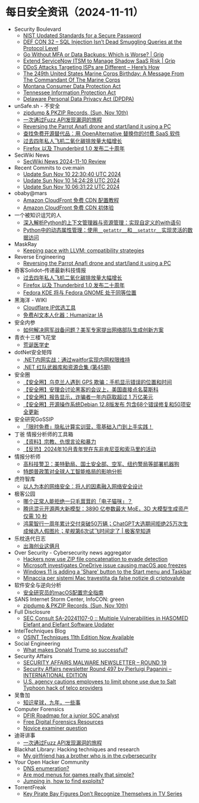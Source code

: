# 每日安全资讯（2024-11-11）

- Security Boulevard
  - [NIST Updated Standards for a Secure Password](https://securityboulevard.com/2024/11/nist-updated-standards-for-a-secure-password/)
  - [DEF CON 32 – SQL Injection Isn’t Dead Smuggling Queries at the Protocol Level](https://securityboulevard.com/2024/11/def-con-32-sql-injection-isnt-dead-smuggling-queries-at-the-protocol-level/)
  - [Go Without MFA or Data Backups: Which is Worse? | Grip](https://securityboulevard.com/2024/11/go-without-mfa-or-data-backups-which-is-worse-grip/)
  - [Extend ServiceNow ITSM to Manage Shadow SaaS Risk | Grip](https://securityboulevard.com/2024/11/extend-servicenow-itsm-to-manage-shadow-saas-risk-grip/)
  - [DDoS Attacks Targeting ISPs are Different – Here’s How](https://securityboulevard.com/2024/11/ddos-attacks-targeting-isps-are-different-heres-how/)
  - [The 249th United States Marine Corps Birthday: A Message From The Commandant Of The Marine Corps](https://securityboulevard.com/2024/11/the-249th-united-states-marine-corps-birthday-a-message-from-the-commandant-of-the-marine-corps/)
  - [Montana Consumer Data Protection Act](https://securityboulevard.com/2024/11/montana-consumer-data-protection-act/)
  - [Tennessee Information Protection Act](https://securityboulevard.com/2024/11/tennessee-information-protection-act/)
  - [Delaware Personal Data Privacy Act (DPDPA)](https://securityboulevard.com/2024/11/delaware-personal-data-privacy-act-dpdpa/)
- unSafe.sh - 不安全
  - [zipdump &#x26; PKZIP Records, (Sun, Nov 10th)](https://buaq.net/go-271962.html)
  - [一次通过Fuzz API发现漏洞的旅程](https://buaq.net/go-271965.html)
  - [Reversing the Parrot Anafi drone and start/land it using a PC](https://buaq.net/go-271956.html)
  - [查找免费开源替代品：用 OpenAlternative 替换你的付费 SaaS 软件](https://buaq.net/go-271941.html)
  - [过去四年私人飞机二氧化碳排放量大幅增长](https://buaq.net/go-271942.html)
  - [Firefox 以及 Thunderbird 1.0 发布二十周年](https://buaq.net/go-271943.html)
- SecWiki News
  - [SecWiki News 2024-11-10 Review](http://www.sec-wiki.com/?2024-11-10)
- Recent Commits to cve:main
  - [Update Sun Nov 10 22:30:40 UTC 2024](https://github.com/trickest/cve/commit/20b3ff323d6f72da3d13d90384cb3c0e3637b727)
  - [Update Sun Nov 10 14:24:28 UTC 2024](https://github.com/trickest/cve/commit/582822cbcece1341d027d9f02fcafb62f408ea0e)
  - [Update Sun Nov 10 06:31:22 UTC 2024](https://github.com/trickest/cve/commit/773379cfe012addca3c117942247406f5683adc1)
- obaby@mars
  - [Amazon CloudFront 免费 CDN 配置教程](https://h4ck.org.cn/2024/11/18501)
  - [Amazon CloudFront 免费 CDN 初体验](https://h4ck.org.cn/2024/11/18486)
- 一个被知识诅咒的人
  - [深入解析Python的上下文管理器与资源管理：实现自定义的with语句](https://blog.csdn.net/nokiaguy/article/details/143643974)
  - [Python中的动态属性管理：使用`__getattr__`和`__setattr__`实现灵活的数据访问](https://blog.csdn.net/nokiaguy/article/details/143643953)
- MaskRay
  - [Keeping pace with LLVM: compatibility strategies](https://maskray.me/blog/2024-11-10-keeping-pace-with-llvm-compatibility-strategies)
- Reverse Engineering
  - [Reversing the Parrot Anafi drone and start/land it using a PC](https://www.reddit.com/r/ReverseEngineering/comments/1go1g8l/reversing_the_parrot_anafi_drone_and_startland_it/)
- 奇客Solidot–传递最新科技情报
  - [过去四年私人飞机二氧化碳排放量大幅增长](https://www.solidot.org/story?sid=79732)
  - [Firefox 以及 Thunderbird 1.0 发布二十周年](https://www.solidot.org/story?sid=79731)
  - [Fedora KDE 将与 Fedora GNOME 处于同等位置](https://www.solidot.org/story?sid=79730)
- 黑海洋 - WIKI
  - [Cloudflare IP优选工具](https://www.upx8.com/4398)
  - [免费AI文本人化器：Humanizar IA](https://www.upx8.com/4397)
- 安全内参
  - [如何解决网军战备问题？美军专家提出网络部队生成创新方案](https://mp.weixin.qq.com/s?__biz=MzI4NDY2MDMwMw==&mid=2247513035&idx=1&sn=845efaa137b7615160c129ee4e1e90c0&chksm=ebfaf4ebdc8d7dfd0db900765e5f4e3a5c616bdafdc3552ec8a07aa2010095cb3994a24830d2&scene=58&subscene=0#rd)
- 青衣十三楼飞花堂
  - [荒诞医学史](https://mp.weixin.qq.com/s?__biz=MzUzMjQyMDE3Ng==&mid=2247487723&idx=1&sn=9c0dfbe468409c702728d7788042f287&chksm=fab2d3d4cdc55ac26dab4a8a819055b68151406149a2d4c8562313bbfc8b71b45010b2d6c280&scene=58&subscene=0#rd)
- dotNet安全矩阵
  - [.NET内网实战：通过waitfor实现内网权限维持](https://mp.weixin.qq.com/s?__biz=MzUyOTc3NTQ5MA==&mid=2247496600&idx=1&sn=50d1a9ad81bce3daf23c320206c2166a&chksm=fa595d75cd2ed463730bb3e2d3b82eceb1e9fa8ae248bdd82e6e0d802982921ad91b36602e1c&scene=58&subscene=0#rd)
  - [.NET 红队武器库和资源合集 (第45期)](https://mp.weixin.qq.com/s?__biz=MzUyOTc3NTQ5MA==&mid=2247496600&idx=2&sn=40018e59d0a0c3fdac978fd0abe8b53d&chksm=fa595d75cd2ed463d88edece0a452a0e21ba8e243809688aea8a2e7f5d1c1d9a4f4bd186540e&scene=58&subscene=0#rd)
- 安全圈
  - [【安全圈】乌克兰人遇到 GPS 欺骗：手机显示错误的位置和时间](https://mp.weixin.qq.com/s?__biz=MzIzMzE4NDU1OQ==&mid=2652065871&idx=1&sn=1ebb9fa2793fd53b7914fb44b06c200e&chksm=f36e7c0fc419f519da4096acd29a13a793853df61ce1d1ebb68c7304487d4ba25b25623f6f28&scene=58&subscene=0#rd)
  - [【安全圈】安理会讨论黑客的会议上，美国直接点名莫斯科](https://mp.weixin.qq.com/s?__biz=MzIzMzE4NDU1OQ==&mid=2652065871&idx=2&sn=208c371d7cbe58415517d8f9d4507b0c&chksm=f36e7c0fc419f51980c7bd4ae9902e5fdaa6be19facc0b81ce3b08074f4ad441d1cc2f630a84&scene=58&subscene=0#rd)
  - [【安全圈】报告显示，诈骗者一年内窃取超过 1 万亿美元](https://mp.weixin.qq.com/s?__biz=MzIzMzE4NDU1OQ==&mid=2652065871&idx=3&sn=8aafec44589551bd39e971c6b74f0f6e&chksm=f36e7c0fc419f519d2a77f5c8d84416c6c5bf5d06e1ac3ea983b5c7bdb2fd1fc835c5e930531&scene=58&subscene=0#rd)
  - [【安全圈】开源操作系统Debian 12.8版发布 包含68个错误修复和50项安全更新](https://mp.weixin.qq.com/s?__biz=MzIzMzE4NDU1OQ==&mid=2652065871&idx=4&sn=d0a2686584d31b865fae1fcdde8ac14d&chksm=f36e7c0fc419f519cae5e1f01cba4cfaee139886d3aa2b3fc1b0ddc2fad696d71a06ce698b80&scene=58&subscene=0#rd)
- 安全研究GoSSIP
  - [「限时免费」隐私计算实训营，零基础入门到上手实践！](https://mp.weixin.qq.com/s?__biz=Mzg5ODUxMzg0Ng==&mid=2247499174&idx=1&sn=b0f760dc988b242827adbf485384178e&chksm=c063d37ff7145a6915b2ede36462b22813702e0d52b8f1c64c4ca9474fb277df8b9fc8b2f352&scene=58&subscene=0#rd)
- 丁爸 情报分析师的工具箱
  - [【资料】宗教、仇恨言论和暴力](https://mp.weixin.qq.com/s?__biz=MzI2MTE0NTE3Mw==&mid=2651147731&idx=1&sn=fb2872856814fbaab56afb97532a6d93&chksm=f1af3ae9c6d8b3ff182599bdd472ffe81f72b7d820b877d85f47d71e86ef874b2f35b3e87cb5&scene=58&subscene=0#rd)
  - [【反恐】2024年10月青年党在东非肯尼亚和索马里的活动](https://mp.weixin.qq.com/s?__biz=MzI2MTE0NTE3Mw==&mid=2651147731&idx=2&sn=e402b2ea87b6ca45a9e960b06f5e3c34&chksm=f1af3ae9c6d8b3ffaabb7e1ee6d23a66b3e2cf86902daad8ac9ee0bea4159535a40559aa3297&scene=58&subscene=0#rd)
- 情报分析师
  - [高科技警卫：美特勤局、国土安全部、空军、纽约警局等部署机器狗](https://mp.weixin.qq.com/s?__biz=MzA3Mjc1MTkwOA==&mid=2650557288&idx=1&sn=52ae842b9de2887ba729e284197975a7&chksm=87116523b066ec35e09e7a2c4eb70579b554f94ede7d58a1c423bf8c514fd5476af3336c3c71&scene=58&subscene=0#rd)
  - [特朗普政策对全球人工智能格局的影响分析](https://mp.weixin.qq.com/s?__biz=MzA3Mjc1MTkwOA==&mid=2650557288&idx=2&sn=0d01dd5d668b563a35f07a39ceb3ab2e&chksm=87116523b066ec355501b7b9f78782e4f0466bda09afe9e5351daa219cb8b043e29536d23153&scene=58&subscene=0#rd)
- 虎符智库
  - [以人为本的网络安全：将人的因素融入网络安全设计](https://mp.weixin.qq.com/s?__biz=MzIwNjYwMTMyNQ==&mid=2247492802&idx=1&sn=0935171aa37ee7174e948fcea55873f6&chksm=971d89c0a06a00d6818ad010dd3329a7373fb9a3266d471b942cac2147df2335bae369f33faf&scene=58&subscene=0#rd)
- 极客公园
  - [哪个正常人能拒绝一只毛茸茸的「电子猫咪」？](https://mp.weixin.qq.com/s?__biz=MTMwNDMwODQ0MQ==&mid=2653062845&idx=1&sn=d051b6a743e3c492a89c219eec24832b&chksm=7e57fb0b4920721dec062bf311b9e9dd81c08ab257fc315c8aae8b0543c5a100fade2626d90f&scene=58&subscene=0#rd)
  - [腾讯混元开源两大新模型：3890 亿参数最大 MoE，3D 大模型生成资产仅需 10 秒](https://mp.weixin.qq.com/s?__biz=MTMwNDMwODQ0MQ==&mid=2653062845&idx=2&sn=376ee554e100af3091eba93e24829d22&chksm=7e57fb0b4920721ddbc3321a4af17b8959c48120b85cecb758fcab932f55b4696b95cfd0a1e5&scene=58&subscene=0#rd)
  - [鸿蒙智行一周年累计交付突破50万辆；ChatGPT大选期间拒绝25万次生成候选人假图片；星舰第6次试飞时间定了 | 极客早知道](https://mp.weixin.qq.com/s?__biz=MTMwNDMwODQ0MQ==&mid=2653062857&idx=1&sn=e41d6cb9a54054780b6ca20b3a50712b&chksm=7e57fb7f49207269b6478bad448f73538890b1e9af41488cb31655a75025585d12f4a7fcc24d&scene=58&subscene=0#rd)
- 乐枕迭代日志
  - [出海创业这俩月](https://mp.weixin.qq.com/s?__biz=MzA3NTMyNDg3OQ==&mid=2652519698&idx=1&sn=d948d039c8ebb3fe64a8fd26c7b1c1cf&chksm=849cd1b2b3eb58a4f085c5c114f0a5998103f7863afb188f4a633fb65332027a4d0225b19955&scene=58&subscene=0#rd)
- Over Security - Cybersecurity news aggregator
  - [Hackers now use ZIP file concatenation to evade detection](https://www.bleepingcomputer.com/news/security/hackers-now-use-zip-file-concatenation-to-evade-detection/)
  - [Microsoft investigates OneDrive issue causing macOS app freezes](https://www.bleepingcomputer.com/news/microsoft/microsoft-investigates-onedrive-issue-causing-macos-app-freezes/)
  - [Windows 11 is adding a 'Share' button to the Start menu and Taskbar](https://www.bleepingcomputer.com/news/microsoft/windows-11-is-adding-a-share-button-to-the-start-menu-and-taskbar/)
  - [Minaccia per sistemi Mac travestita da false notizie di criptovalute](https://www.insicurezzadigitale.com/minaccia-per-sistemi-mac-travestita-da-false-notizie-di-criptovalute/)
- 软件安全与逆向分析
  - [安全研究员的macOS配置完全指南](https://mp.weixin.qq.com/s?__biz=MzU3MTY5MzQxMA==&mid=2247484701&idx=1&sn=dd92422c2316ea0f5b5463614acde45d&chksm=fcdd0510cbaa8c06e497aee067d4595b5e14c614ffd6230bec2d3e2117b54f06938642bc21ab&scene=58&subscene=0#rd)
- SANS Internet Storm Center, InfoCON: green
  - [zipdump &#x26; PKZIP Records, (Sun, Nov 10th)](https://isc.sans.edu/diary/rss/31428)
- Full Disclosure
  - [SEC Consult SA-20241107-0 :: Multiple Vulnerabilities in HASOMED Elefant and Elefant Software Updater](https://seclists.org/fulldisclosure/2024/Nov/3)
- IntelTechniques Blog
  - [OSINT Techniques 11th Edition Now Available](https://inteltechniques.com/blog/2024/11/10/osint-techniques-11th-edition-now-available/)
- Social Engineering
  - [What makes Donald Trump so successful?](https://www.reddit.com/r/SocialEngineering/comments/1gnzeqi/what_makes_donald_trump_so_successful/)
- Security Affairs
  - [SECURITY AFFAIRS MALWARE NEWSLETTER – ROUND 19](https://securityaffairs.com/170771/breaking-news/security-affairs-malware-newsletter-round-19.html)
  - [Security Affairs newsletter Round 497 by Pierluigi Paganini – INTERNATIONAL EDITION](https://securityaffairs.com/170764/breaking-news/security-affairs-newsletter-round-497-by-pierluigi-paganini-international-edition.html)
  - [U.S. agency cautions employees to limit phone use due to Salt Typhoon hack of telco providers](https://securityaffairs.com/170737/hacking/u-s-agency-limit-phone-use-due-to-salt-typhoon-hack.html)
- 吴鲁加
  - [知识星球，九年，一些事](https://mp.weixin.qq.com/s?__biz=Mzg5NDY4ODM1MA==&mid=2247484995&idx=1&sn=ffbaeeba4280d34867d04b6abdfe115e&chksm=c01a8b72f76d0264ed581bf3eae8d949424003819748e657c22e964b48e523334da14b2bb608&scene=58&subscene=0#rd)
- Computer Forensics
  - [DFIR Roadmap for a junior SOC analyst](https://www.reddit.com/r/computerforensics/comments/1go5kwe/dfir_roadmap_for_a_junior_soc_analyst/)
  - [Free Digital Forensics Resources](https://www.reddit.com/r/computerforensics/comments/1gny7az/free_digital_forensics_resources/)
  - [Novice examiner question](https://www.reddit.com/r/computerforensics/comments/1gnogv1/novice_examiner_question/)
- 迪哥讲事
  - [一次通过Fuzz API发现漏洞的旅程](https://mp.weixin.qq.com/s?__biz=MzIzMTIzNTM0MA==&mid=2247496316&idx=1&sn=8a590c6f1202155c857fa00dca4c64b5&chksm=e8a5f81fdfd27109aa6cd4067712ca755580d1f65523c292dd551d62b8f48213cd2bb9c31565&scene=58&subscene=0#rd)
- Blackhat Library: Hacking techniques and research
  - [My girlfriend has a brother who is in the cybersecurity](https://www.reddit.com/r/blackhat/comments/1goaikt/my_girlfriend_has_a_brother_who_is_in_the/)
- Your Open Hacker Community
  - [DNS enumeration?](https://www.reddit.com/r/HowToHack/comments/1gnwtem/dns_enumeration/)
  - [Are mod menus for games really that simple?](https://www.reddit.com/r/HowToHack/comments/1gnpx4o/are_mod_menus_for_games_really_that_simple/)
  - [Jumping in, how to find exploits?](https://www.reddit.com/r/HowToHack/comments/1gnpf0g/jumping_in_how_to_find_exploits/)
- TorrentFreak
  - [Key Pirate Bay Figures Don’t Recognize Themselves in TV Series](https://torrentfreak.com/key-pirate-bay-figures-dont-recognize-themselves-in-tv-series/)
